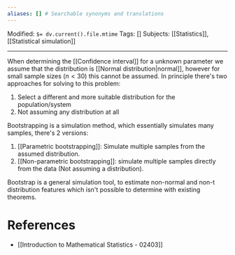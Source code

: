 ```yaml
---
aliases: [] # Searchable synonyms and translations
---
```

Modified: `$= dv.current().file.mtime`
Tags: []
Subjects: [[Statistics]], [[Statistical simulation]]
****

When determining the [[Confidence interval]] for a unknown parameter we assume that the distribution is [[Normal distribution|normal]], however for small sample sizes ($n<30$) this cannot be assumed.
In principle there's two approaches for solving to this problem:
1. Select a different and more suitable distribution for the population/system
2. Not assuming any distribution at all

Bootstrapping is a simulation method, which essentially simulates many samples, there's 2 versions:
1. [[Parametric bootstrapping]]: Simulate multiple samples from the assumed distribution.
2. [[Non-parametric bootstrapping]]: simulate multiple samples directly from the data (Not assuming a distribution).

Bootstrap is a general simulation tool, to estimate non-normal and non-t distribution features which isn't possible to determine with existing theorems. 

# References
- [[Introduction to Mathematical Statistics - 02403]]